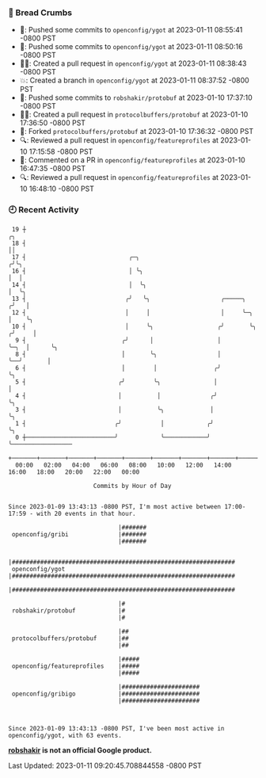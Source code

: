 ### 🍞 Bread Crumbs

 * 🚢: Pushed some commits to `openconfig/ygot` at 2023-01-11 08:55:41 -0800 PST
 * 🚢: Pushed some commits to `openconfig/ygot` at 2023-01-11 08:50:16 -0800 PST
 * ✍🏼: Created a pull request in `openconfig/ygot` at 2023-01-11 08:38:43 -0800 PST
 * 💥: Created a branch in `openconfig/ygot` at 2023-01-11 08:37:52 -0800 PST
 * 🚢: Pushed some commits to `robshakir/protobuf` at 2023-01-10 17:37:10 -0800 PST
 * ✍🏼: Created a pull request in `protocolbuffers/protobuf` at 2023-01-10 17:36:50 -0800 PST
 * 🍴: Forked `protocolbuffers/protobuf` at 2023-01-10 17:36:32 -0800 PST
 * 🔍: Reviewed a pull request in  `openconfig/featureprofiles` at 2023-01-10 17:15:58 -0800 PST
 * 💬: Commented on a PR in  `openconfig/featureprofiles` at 2023-01-10 16:47:35 -0800 PST
 * 🔍: Reviewed a pull request in  `openconfig/featureprofiles` at 2023-01-10 16:48:10 -0800 PST

### 🕘 Recent Activity
```
 19 ┼                                                                        ╭╮
 18 ┤                                                                        ││
 17 ┤                             ╭─╮                                       ╭╯╰╮
 16 ┤                             │ ╰╮                                      │  │
 14 ┤                             │  ╰╮                                     │  ╰╮
 13 ┤                            ╭╯   ╰╮                    ╭─────╮        ╭╯   │
 12 ┤                            │     │                    │     ╰─╮      │    ╰╮
 10 ┤                            │     ╰╮                  ╭╯       ╰╮    ╭╯     │
  9 ┤                           ╭╯      │                  │         ╰─╮  │      ╰╮
  8 ┤                           │       ╰╮                 │           ╰──╯       │
  6 ┤                           │        │                ╭╯                      ╰╮
  5 ┤                          ╭╯        ╰╮               │                        │
  4 ┤                          │          │              ╭╯                        ╰╮
  3 ┤                          │          ╰╮             │                          ╰╮
  1 ┤                         ╭╯           │            ╭╯                           ╰╮
  0 ┼─────────────────────────╯            ╰────────────╯                             ╰─────────────────
    +───────+───────+───────+───────+───────+───────+───────+───────+───────+───────+───────+───────+────
  00:00   02:00   04:00   06:00   08:00   10:00   12:00   14:00   16:00   18:00   20:00   22:00   00:00   

						Commits by Hour of Day


Since 2023-01-09 13:43:13 -0800 PST, I'm most active between 17:00-17:59 - with 20 events in that hour.

```



```
                               |#######
 openconfig/gribi              |#######
                               |#######

                               |###############################################################
 openconfig/ygot               |###############################################################
                               |###############################################################

                               |#
 robshakir/protobuf            |#
                               |#

                               |##
 protocolbuffers/protobuf      |##
                               |##

                               |#####
 openconfig/featureprofiles    |#####
                               |#####

                               |######################
 openconfig/gribigo            |######################
                               |######################



Since 2023-01-09 13:43:13 -0800 PST, I've been most active in openconfig/ygot, with 63 events.

```
**[robshakir](mailto:robjs@google.com) is not an official Google product.**  


Last Updated: 2023-01-11 09:20:45.708844558 -0800 PST
